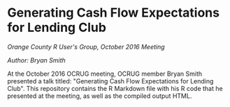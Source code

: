 # Generating Cash Flow Expectations for Lending Club

*Orange County R User's Group, October 2016 Meeting*

*Author: Bryan Smith*

At the October 2016 OCRUG meeting, OCRUG member Bryan Smith presented a talk titled: "Generating Cash Flow Expectations for Lending Club".
This repository contains the R Markdown file with his R code that he presented at the meeting, as well as the compiled output HTML.
